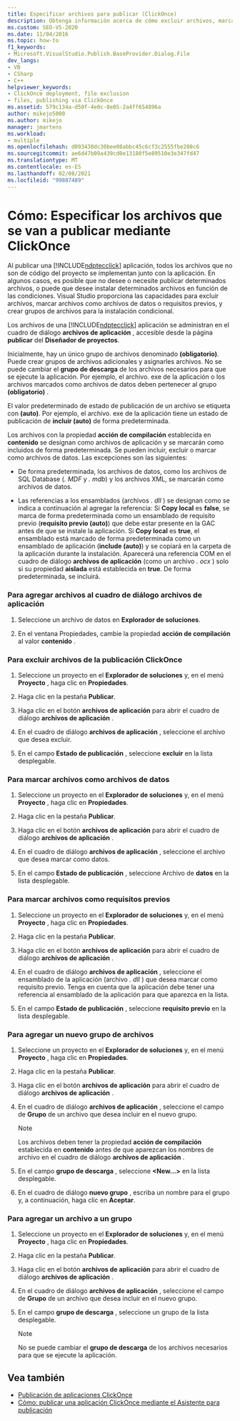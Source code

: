 ```yaml
---
title: Especificar archivos para publicar (ClickOnce)
description: Obtenga información acerca de cómo excluir archivos, marcar archivos como archivos de datos o requisitos previos, y crear grupos para la instalación condicional de una aplicación ClickOnce.
ms.custom: SEO-VS-2020
ms.date: 11/04/2016
ms.topic: how-to
f1_keywords:
- Microsoft.VisualStudio.Publish.BaseProvider.Dialog.File
dev_langs:
- VB
- CSharp
- C++
helpviewer_keywords:
- ClickOnce deployment, file exclusion
- files, publishing via ClickOnce
ms.assetid: 579c134a-d50f-4e0c-8e05-2a4ff654896a
author: mikejo5000
ms.author: mikejo
manager: jmartens
ms.workload:
- multiple
ms.openlocfilehash: d093438dc30bee08abbc45c6cf3c2555fbe208c6
ms.sourcegitcommit: ae6d47b09a439cd0e13180f5e89510e3e347fd47
ms.translationtype: MT
ms.contentlocale: es-ES
ms.lasthandoff: 02/08/2021
ms.locfileid: "99887489"
---
```

# <a name="how-to-specify-which-files-are-published-by-clickonce"></a>Cómo: Especificar los archivos que se van a publicar mediante ClickOnce
Al publicar una [!INCLUDE[ndptecclick](../deployment/includes/ndptecclick_md.md)] aplicación, todos los archivos que no son de código del proyecto se implementan junto con la aplicación. En algunos casos, es posible que no desee o necesite publicar determinados archivos, o puede que desee instalar determinados archivos en función de las condiciones. Visual Studio proporciona las capacidades para excluir archivos, marcar archivos como archivos de datos o requisitos previos, y crear grupos de archivos para la instalación condicional.

 Los archivos de una [!INCLUDE[ndptecclick](../deployment/includes/ndptecclick_md.md)] aplicación se administran en el cuadro de diálogo **archivos de aplicación** , accesible desde la página **publicar** del **Diseñador de proyectos**.

 Inicialmente, hay un único grupo de archivos denominado **(obligatorio)**. Puede crear grupos de archivos adicionales y asignarles archivos. No se puede cambiar el **grupo de descarga** de los archivos necesarios para que se ejecute la aplicación. Por ejemplo, el archivo. exe de la aplicación o los archivos marcados como archivos de datos deben pertenecer al grupo **(obligatorio)** .

 El valor predeterminado de estado de publicación de un archivo se etiqueta con **(auto)**. Por ejemplo, el archivo. exe de la aplicación tiene un estado de publicación de **incluir (auto)** de forma predeterminada.

 Los archivos con la propiedad **acción de compilación** establecida en **contenido** se designan como archivos de aplicación y se marcarán como incluidos de forma predeterminada. Se pueden incluir, excluir o marcar como archivos de datos. Las excepciones son las siguientes:

- De forma predeterminada, los archivos de datos, como los archivos de SQL Database (*. MDF* y *. mdb*) y los archivos XML, se marcarán como archivos de datos.

- Las referencias a los ensamblados (archivos *. dll* ) se designan como se indica a continuación al agregar la referencia: Si **Copy local** es **false**, se marca de forma predeterminada como un ensamblado de requisito previo (**requisito previo (auto)**) que debe estar presente en la GAC antes de que se instale la aplicación. Si **Copy local** es **true**, el ensamblado está marcado de forma predeterminada como un ensamblado de aplicación (**include (auto)**) y se copiará en la carpeta de la aplicación durante la instalación. Aparecerá una referencia COM en el cuadro de diálogo **archivos de aplicación** (como un archivo *. ocx* ) solo si su propiedad **aislada** está establecida en **true**. De forma predeterminada, se incluirá.

### <a name="to-add-files-to-the-application-files-dialog-box"></a>Para agregar archivos al cuadro de diálogo archivos de aplicación

1. Seleccione un archivo de datos en **Explorador de soluciones**.

2. En el ventana Propiedades, cambie la propiedad **acción de compilación** al valor **contenido** .

### <a name="to-exclude-files-from-clickonce-publishing"></a>Para excluir archivos de la publicación ClickOnce

1. Seleccione un proyecto en el **Explorador de soluciones** y, en el menú **Proyecto** , haga clic en **Propiedades**.

2. Haga clic en la pestaña **Publicar**.

3. Haga clic en el botón **archivos de aplicación** para abrir el cuadro de diálogo **archivos de aplicación** .

4. En el cuadro de diálogo **archivos de aplicación** , seleccione el archivo que desea excluir.

5. En el campo **Estado de publicación** , seleccione **excluir** en la lista desplegable.

### <a name="to-mark-files-as-data-files"></a>Para marcar archivos como archivos de datos

1. Seleccione un proyecto en el **Explorador de soluciones** y, en el menú **Proyecto** , haga clic en **Propiedades**.

2. Haga clic en la pestaña **Publicar**.

3. Haga clic en el botón **archivos de aplicación** para abrir el cuadro de diálogo **archivos de aplicación** .

4. En el cuadro de diálogo **archivos de aplicación** , seleccione el archivo que desea marcar como datos.

5. En el campo **Estado de publicación** , seleccione Archivo de **datos** en la lista desplegable.

### <a name="to-mark-files-as-prerequisites"></a>Para marcar archivos como requisitos previos

1. Seleccione un proyecto en el **Explorador de soluciones** y, en el menú **Proyecto** , haga clic en **Propiedades**.

2. Haga clic en la pestaña **Publicar**.

3. Haga clic en el botón **archivos de aplicación** para abrir el cuadro de diálogo **archivos de aplicación** .

4. En el cuadro de diálogo **archivos de aplicación** , seleccione el ensamblado de la aplicación (archivo *. dll* ) que desea marcar como requisito previo. Tenga en cuenta que la aplicación debe tener una referencia al ensamblado de la aplicación para que aparezca en la lista.

5. En el campo **Estado de publicación** , seleccione **requisito previo** en la lista desplegable.

### <a name="to-add-a-new-file-group"></a>Para agregar un nuevo grupo de archivos

1. Seleccione un proyecto en el **Explorador de soluciones** y, en el menú **Proyecto** , haga clic en **Propiedades**.

2. Haga clic en la pestaña **Publicar**.

3. Haga clic en el botón **archivos de aplicación** para abrir el cuadro de diálogo **archivos de aplicación** .

4. En el cuadro de diálogo **archivos de aplicación** , seleccione el campo de **Grupo** de un archivo que desea incluir en el nuevo grupo.

    > [!NOTE]
    > Los archivos deben tener la propiedad **acción de compilación** establecida en **contenido** antes de que aparezcan los nombres de archivo en el cuadro de diálogo **archivos de aplicación** .

5. En el campo **grupo de descarga** , seleccione **\<New...>** en la lista desplegable.

6. En el cuadro de diálogo **nuevo grupo** , escriba un nombre para el grupo y, a continuación, haga clic en **Aceptar**.

### <a name="to-add-a-file-to-a-group"></a>Para agregar un archivo a un grupo

1. Seleccione un proyecto en el **Explorador de soluciones** y, en el menú **Proyecto** , haga clic en **Propiedades**.

2. Haga clic en la pestaña **Publicar**.

3. Haga clic en el botón **archivos de aplicación** para abrir el cuadro de diálogo **archivos de aplicación** .

4. En el cuadro de diálogo **archivos de aplicación** , seleccione el campo de **Grupo** de un archivo que desea incluir en el nuevo grupo.

5. En el campo **grupo de descarga** , seleccione un grupo de la lista desplegable.

    > [!NOTE]
    > No se puede cambiar el **grupo de descarga** de los archivos necesarios para que se ejecute la aplicación.

## <a name="see-also"></a>Vea también
- [Publicación de aplicaciones ClickOnce](../deployment/publishing-clickonce-applications.md)
- [Cómo: publicar una aplicación ClickOnce mediante el Asistente para publicación](../deployment/how-to-publish-a-clickonce-application-using-the-publish-wizard.md)